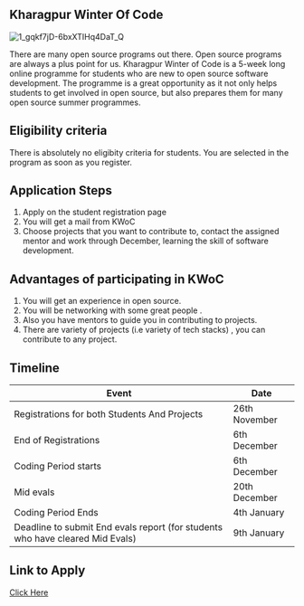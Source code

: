 ## Kharagpur Winter Of Code
![1_gqkf7jD-6bxXTIHq4DaT_Q](https://user-images.githubusercontent.com/69195262/133924341-40d07a49-aecc-415a-8568-45743f6f97b3.png)

There are many open source programs out there. Open source programs are always a plus point for us.
Kharagpur Winter of Code is a 5-week long online programme for students who are new to open source software development. 
The programme is a great opportunity as it  not only helps students to get involved in open source, but also prepares them for many open source summer programmes.

## Eligibility criteria
There is absolutely no eligibity criteria for students. You are selected in the program as soon as you register. 

## Application Steps
1. Apply on the student registration page
2. You will get a mail from KWoC
3. Choose projects that you want to contribute to, contact the assigned mentor and work through December, learning the skill of software development.

## Advantages of participating in KWoC
1. You will get an experience in open source.
2. You will be networking with some great people .
3. Also you have mentors to guide you in contributing to projects.
4. There are variety of projects (i.e variety of tech stacks) , you can contribute to any project.

## Timeline 
| Event | Date |
|--------|-------|
|Registrations for both Students And Projects | 26th November |
|End of Registrations | 6th December |
| Coding Period starts | 6th December |
| Mid evals | 20th December |
| Coding Period Ends |  4th January |
| Deadline to submit End evals report (for students who have cleared Mid Evals) | 9th January |

## Link to Apply
[Click Here](https://kwoc.kossiitkgp.org/)
